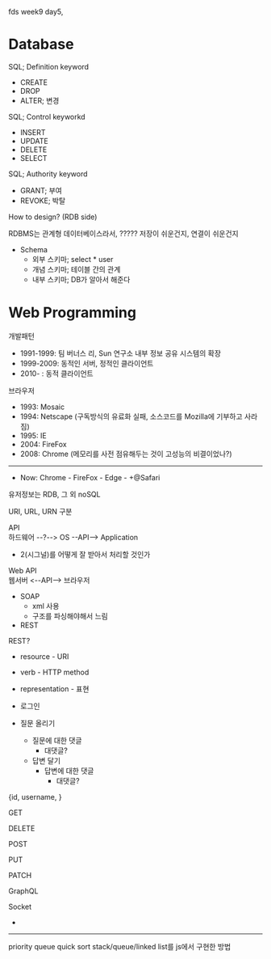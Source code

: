 fds week9 day5, 

# Database

SQL; Definition keyword

* CREATE
* DROP
* ALTER; 변경

SQL; Control keyworkd

* INSERT
* UPDATE
* DELETE
* SELECT

SQL; Authority keyword

* GRANT; 부여
* REVOKE; 박탈

How to design? (RDB side)

RDBMS는 관계형 데이터베이스라서, ?????
저장이 쉬운건지, 연결이 쉬운건지

* Schema
    * 외부 스키마; select * user
    * 개념 스키마; 테이블 간의 관계
    * 내부 스키마; DB가 알아서 해준다

# Web Programming

개발패턴

* 1991-1999: 팀 버너스 리, Sun 연구소 내부 정보 공유 시스템의 확장
* 1999-2009: 동적인 서버, 정적인 클라이언트
* 2010-    : 동적 클라이언트

브라우저

* 1993: Mosaic
* 1994: Netscape (구독방식의 유료화 실패, 소스코드를 Mozilla에 기부하고 사라짐)
* 1995: IE
* 2004: FireFox
* 2008: Chrome (메모리를 사전 점유해두는 것이 고성능의 비결이었나?)
---
* Now: Chrome - FireFox - Edge - +@Safari

유저정보는 RDB, 그 외 noSQL

URI, URL, URN 구분

API  
하드웨어 --?--> OS --API--> Application

* 2(시그널)를 어떻게 잘 받아서 처리할 것인가

Web API  
웹서버 <--API--> 브라우저

* SOAP
    * xml 사용
    * 구조를 파싱해야해서 느림
* REST

REST?

* resource - URI
* verb - HTTP method
* representation - 표현

* 로그인
* 질문 올리기
  * 질문에 대한 댓글
    * 대댓글?
  * 답변 달기
    * 답변에 대한 댓글
      * 대댓글?

{id, username, }

GET

DELETE

POST

PUT

PATCH

GraphQL

Socket

* 

---

priority queue
quick sort
stack/queue/linked list를 js에서 구현한 방법
